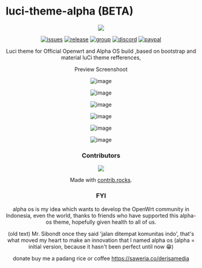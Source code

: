 [issues]: https://github.com/derisamedia/luci-theme-alpha/issues
[issues-badge]: https://img.shields.io/badge/Issues-welcome-brightgreen.svg?style=flat-square
[release]: https://github.com/derisamedia/luci-theme-alpha/releases
[release-badge]: https://img.shields.io/badge/download-check_releases-blue
[group]: https://facebook.com/groups/indowrt
[group-badge]: https://img.shields.io/badge/visit_Facebook-Comunity-cyan
[discord]: https://discord.gg/gdZwmDQGUm
[discord-badge]: https://img.shields.io/badge/visit_Discord-Comunity-blue
[paypal]: https://www.paypal.com/paypalme/derisamedia
[paypal-badge]: https://img.shields.io/badge/Donate-Paypal_me-blue






# luci-theme-alpha (BETA)
<div align="center">
<img src="https://raw.githubusercontent.com/derisamedia/luci-theme-alpha/master/luasrc/brand.png">

[![issues][issues-badge]][issues]
[![release][release-badge]][release]
[![group][group-badge]][group]
[![discord][discord-badge]][discord]
[![paypal][paypal-badge]][paypal]


Luci theme for Official Openwrt and Alpha OS build ,based on bootstrap and material luCi theme refferences,
<summary>Preview Screenshoot</summary>
<p>
  
![image](https://raw.githubusercontent.com/derisamedia/luci-theme-alpha/master/ss1.png)
  
![image](https://raw.githubusercontent.com/derisamedia/luci-theme-alpha/master/ss2.png)

![image](https://raw.githubusercontent.com/derisamedia/luci-theme-alpha/master/ss3.png)

![image](https://raw.githubusercontent.com/derisamedia/luci-theme-alpha/master/mobileview1.png)

![image](https://raw.githubusercontent.com/derisamedia/luci-theme-alpha/master/mobileview2.png)

![image](https://raw.githubusercontent.com/derisamedia/luci-theme-alpha/master/mobileview3.png)

</p>

### Contributors
<a href="https://github.com/derisamedia/luci-theme-alpha/graphs/contributors">
  <img src="https://contrib.rocks/image?repo=derisamedia/luci-theme-alpha" />
</a>

Made with [contrib.rocks](https://contrib.rocks).

### FYI

alpha os is my idea which wants to develop the OpenWrt community in Indonesia, even the world, thanks to friends who have supported this alpha-os theme, hopefully given health to all of us.


(old text) Mr. Sibondt once they said 'jalan ditempat komunitas indo', that's what moved my heart to make an innovation that I named alpha os (alpha = initial version, because it hasn't been perfect until now 😁)

donate
buy me a padang rice or coffee
https://saweria.co/derisamedia
